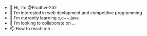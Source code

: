 - 👋 Hi, I’m @Prudhvi-232
- 👀 I’m interested in web devlopment and competitive programming
- 🌱 I’m currently learning c,c++,java
- 💞️ I’m looking to collaborate on ...
- 📫 How to reach me ...

<!---
Prudhvi-232/Prudhvi-232 is a ✨ special ✨ repository because its `README.md` (this file) appears on your GitHub profile.
You can click the Preview link to take a look at your changes.
--->
